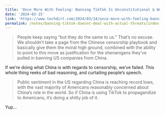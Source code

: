 ```yaml
---
title: 'Once More With Feeling: Banning TikTok Is Unconstitutional & Won’t Do Shit To Deal With Any Actual Threats'
date: '2024-03-15'
link: 'https://www.techdirt.com/2024/03/14/once-more-with-feeling-banning-tiktok-is-unconstitutional-wont-do-shit-to-deal-with-any-actual-threats/'
permalink: /notes/banning-tiktok-doesnt-deal-with-actual-threats/index.html
---
```


> People keep saying “but they do the same to us.” That’s no excuse. We shouldn’t take a page from the Chinese censorship playbook and basically give them the moral high ground, combined with the ability to point to this move as justification for the shenanigans they’ve pulled in banning US companies from China.

If we’re doing what China is with regards to censorship, we’ve failed. This whole thing reeks of bad reasoning, and curtailing people’s speech.

> Public sentiment in the US regarding China is reaching record lows, with the vast majority of Americans reasonably concerned about China’s role in the world. So if China is using TikTok to propagandize to Americans, it’s doing a shitty job of it.

Yup...